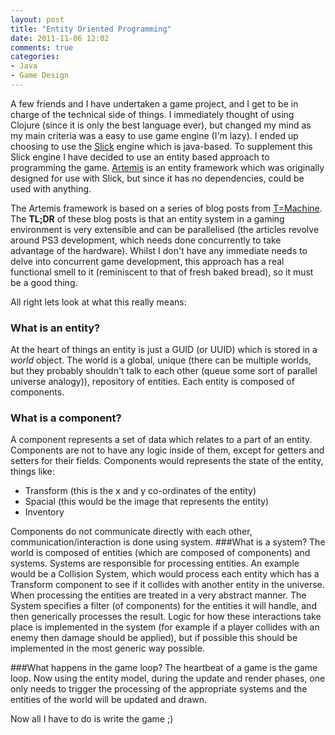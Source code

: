 ```yaml
---
layout: post
title: "Entity Oriented Programming"
date: 2011-11-06 12:02
comments: true
categories:
- Java
- Game Design 
---
```

A few friends and I have undertaken a game project, and I get to be in charge of the technical side of things. I immediately thought of using Clojure (since it is only the best language ever), but changed my mind as my main criteria was a easy to use game engine (I'm lazy). I ended up choosing to use the [Slick](http://slick.cokeandcode.com/) engine which is java-based. To supplement this Slick engine I have decided to use an entity based approach to programming the game. [Artemis](http://gamadu.com/artemis/) is an entity framework which was originally designed for use with Slick, but since it has no dependencies, could be used with anything.

The Artemis framework is based on a series of blog posts from [T=Machine](http://t-machine.org/index.php/2007/09/03/entity-systems-are-the-future-of-mmog-development-part-1/). The **TL;DR** of these blog posts is that an entity system in a gaming environment is very extensible and can be parallelised (the articles revolve around PS3 development, which needs done concurrently to take advantage of the hardware). Whilst I don't have any immediate needs to delve into concurrent game development, this approach has a real functional smell to it (reminiscent to that of fresh baked bread),  so it must be a good thing.

<!--more-->

All right lets look at what this really means:
### What is an entity?
At the heart of things an entity is just a GUID (or UUID) which is stored in a *world* object. The world is a global, unique (there can be multiple worlds, but they probably shouldn't talk to each other (queue some sort of parallel universe analogy)), repository of entities. Each entity is composed of components.
### What is a component?
A component represents a set of data which relates to a part of an entity. Components are not to have any logic inside of them, except for getters and setters for their fields. Components would represents the state of the entity, things like:

* Transform (this is the x and y co-ordinates of the entity)
* Spacial (this would be the image that represents the entity)
* Inventory

Components do not communicate directly with each other, communication/interaction is done using system.
###What is a system?
The world is composed of entities (which are composed of components) and systems. Systems are responsible for processing entities. An example would be a Collision System, which would process each entity which has a Transform component to see if it collides with another entity in the universe. When processing the entities are treated in a very abstract manner. The System specifies a filter (of components) for the entities it will handle, and then generically processes the result. Logic for how these interactions take place is implemented in the system (for example if a player collides with an enemy then damage should be applied), but if possible this should be implemented in the most generic way possible.

###What happens in the game loop?
The heartbeat of a game is the game loop. Now using the entity model, during the update and render phases, one only needs to trigger the processing of the appropriate systems and the entities of the world will be updated and drawn.

Now all I have to do is write the game ;)
